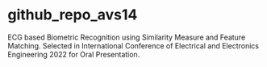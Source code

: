 # github_repo_avs14
ECG based Biometric Recognition using Similarity Measure and Feature Matching.
Selected in International Conference of Electrical and Electronics Engineering 2022 for Oral Presentation.
